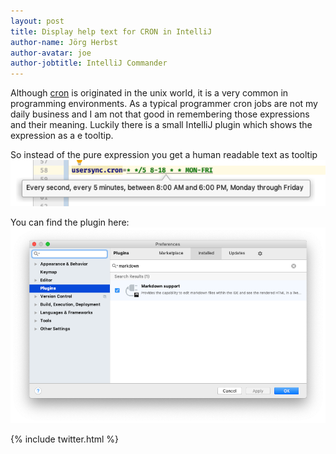 ```yaml
---
layout: post
title: Display help text for CRON in IntelliJ 
author-name: Jörg Herbst
author-avatar: joe
author-jobtitle: IntelliJ Commander
---
```


Although [cron](https://en.wikipedia.org/wiki/Cron) is originated in the unix world, it is a very common in programming environments. As a typical programmer cron jobs are not my daily business and I am not that good
in remembering those expressions and their meaning. Luckily there is a small IntelliJ plugin which shows the expression as a e tooltip.

So instead of the pure expression you get a human readable text as tooltip
![Screenshot IntelliJ](/public/img/screenshot-cron-intellij.png)

You can find the plugin here:
![Screenshot IntelliJ](/public/img/cron-plugin-intellij.png)


{% include twitter.html %}
